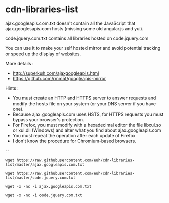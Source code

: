 # cdn-libraries-list

ajax.googleapis.com.txt doesn't contain all the JavaScript that ajax.googlesapis.com hosts (missing some old angular.js and yui).

code.jquery.com.txt contains all libraries hosted on code.jquery.com

You can use it to make your self hosted mirror and avoid potential tracking or speed up the display of websites.

More details :
- http://superkuh.com/ajaxgoogleapis.html
- https://github.com/rmm5t/googleapis-mirror

Hints :
- You must create an HTTP and HTTPS server to answer requests and modify the hosts file on your system (or your DNS server if you have one).
- Because ajax.googleapis.com uses HSTS, for HTTPS requests you must bypass your browser's protection. 
- For Firefox, you must modify with a hexadecimal editor the file libxul.so or xul.dll (Windows) and alter what you find about ajax.googleapis.com
- You must repeat the operation after each update of Firefox
- I don't know the procedure for Chromium-based browsers.

--
```
wget https://raw.githubusercontent.com/euh/cdn-libraries-list/master/ajax.googleapis.com.txt

wget https://raw.githubusercontent.com/euh/cdn-libraries-list/master/code.jquery.com.txt

wget -x -nc -i ajax.googleapis.com.txt

wget -x -nc -i code.jquery.com.txt
```
